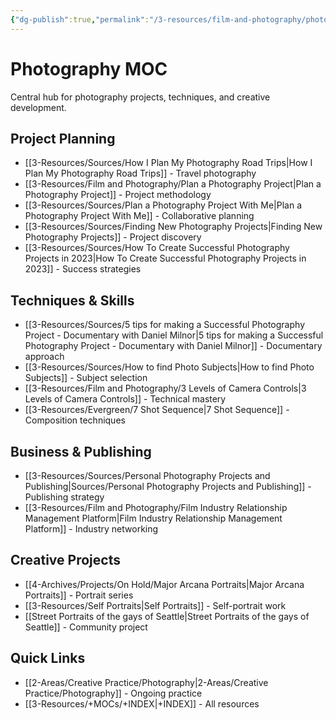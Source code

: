 ```yaml
---
{"dg-publish":true,"permalink":"/3-resources/film-and-photography/photography-moc/","title":"Photography MOC","tags":["📍_MOC","📸_Photography","📍_META","🌲_Evergreen"],"updated":"2025-10-19T08:05:05.697-07:00"}
---
```



# Photography MOC

Central hub for photography projects, techniques, and creative development.

## Project Planning
- [[3-Resources/Sources/How I Plan My Photography Road Trips\|How I Plan My Photography Road Trips]] - Travel photography
- [[3-Resources/Film and Photography/Plan a Photography Project\|Plan a Photography Project]] - Project methodology
- [[3-Resources/Sources/Plan a Photography Project With Me\|Plan a Photography Project With Me]] - Collaborative planning
- [[3-Resources/Sources/Finding New Photography Projects\|Finding New Photography Projects]] - Project discovery
- [[3-Resources/Sources/How To Create Successful Photography Projects in 2023\|How To Create Successful Photography Projects in 2023]] - Success strategies

## Techniques & Skills
- [[3-Resources/Sources/5 tips for making a Successful Photography Project - Documentary with Daniel Milnor\|5 tips for making a Successful Photography Project - Documentary with Daniel Milnor]] - Documentary approach
- [[3-Resources/Sources/How to find Photo Subjects\|How to find Photo Subjects]] - Subject selection
- [[3-Resources/Film and Photography/3 Levels of Camera Controls\|3 Levels of Camera Controls]] - Technical mastery
- [[3-Resources/Evergreen/7 Shot Sequence\|7 Shot Sequence]] - Composition techniques

## Business & Publishing
- [[3-Resources/Sources/Personal Photography Projects and Publishing\|Sources/Personal Photography Projects and Publishing]] - Publishing strategy
- [[3-Resources/Film and Photography/Film Industry Relationship Management Platform\|Film Industry Relationship Management Platform]] - Industry networking

## Creative Projects
- [[4-Archives/Projects/On Hold/Major Arcana Portraits\|Major Arcana Portraits]] - Portrait series
- [[3-Resources/Self Portraits\|Self Portraits]] - Self-portrait work
- [[Street Portraits of the gays of Seattle\|Street Portraits of the gays of Seattle]] - Community project

## Quick Links
- [[2-Areas/Creative Practice/Photography\|2-Areas/Creative Practice/Photography]] - Ongoing practice
- [[3-Resources/+MOCs/+INDEX\|+INDEX]] - All resources
